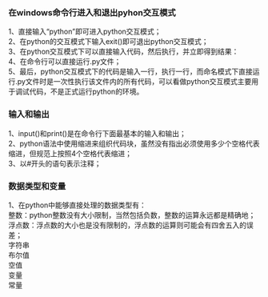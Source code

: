 ### 在windows命令行进入和退出pyhon交互模式
1、直接输入“python”即可进入python交互模式；\
2、在python的交互模式下输入exit()即可退出python交互模式；\
3、在python交互模式下可以直接输入代码，然后执行，并立即得到结果：\
4、在命令行可以直接运行.py文件；\
5、最后，python交互模式下的代码是输入一行，执行一行，而命名模式下直接运行.py文件时是一次性执行该文件内的所有代码，可以看做python交互模式主要用于调试代码，不是正式运行python的环境。

### 输入和输出
1、input()和print()是在命令行下面最基本的输入和输出；\
2、python语法中使用缩进来组织代码块，虽然没有指出必须使用多少个空格代表缩进，但规范上按照4个空格代表缩进；\
3、以#开头的语句表示注释；

### 数据类型和变量
1、在python中能够直接处理的数据类型有：\
整数：python整数没有大小限制，当然包括负数，整数的运算永远都是精确地；\
浮点数：浮点数的大小也是没有限制的，浮点数的运算则可能会有四舍五入的误差；\
字符串\
布尔值\
空值\
变量\
常量
